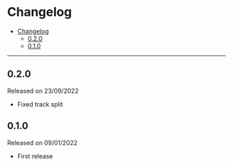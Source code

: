 # Changelog

- [Changelog](#changelog)
  - [0.2.0](#020)
  - [0.1.0](#010)

---

## 0.2.0

Released on 23/09/2022

- Fixed track split

## 0.1.0

Released on 09/01/2022

- First release
